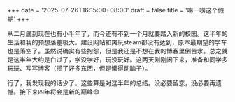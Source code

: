 +++
date = '2025-07-26T16:15:00+08:00'
draft = false
title = '唠一唠这个假期'
+++

从二月底到现在也有小半年了，而今还有不到一个月就要踏入新的校园。这半年的生活和我的预想落差极大。建设网站和爽玩steam都没有达到，原本最期望的学车也是落空了。虽然说确实有些抱怨，但是我还是不想在我的博客里倒苦水。总之就是这半年大约是白过了，学没学好，玩没玩好。这两天刚刚闲下来，准备和同学多玩玩、写写博客（攒了好多东西，但是懒得动脑子）。

行了，我发现我的话少了。这些算是对这半年的总结。没必要留恋，没必要再遗憾。接下来四年将会是新的巅峰😊